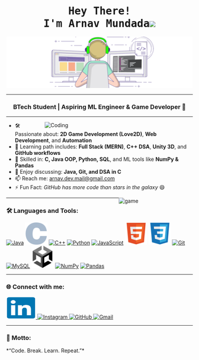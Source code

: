 


<h1 align="center">
  <samp>Hey There!</samp><br/>
  <samp><strong>I'm Arnav Mundada<img src="https://media.giphy.com/media/hvRJCLFzcasrR4ia7z/giphy.gif" width="40px"/></strong></samp>
</h1>


<a href="#" >
  <img src="https://raw.githubusercontent.com/ArnavM21git/ArnavM21git/main/img.gif" alt="Arnav Banner" />
</a>


---




<h3 align="center">BTech Student | Aspiring ML Engineer & Game Developer 🚀</h3>

---


<img align="right" alt="Coding" width="400" src="https://user-images.githubusercontent.com/74038190/212750996-938b257b-266c-45a7-9af7-655341c0f58b.gif" />


<div>

<ul>
  <li>🛠️ Passionate about: <strong>2D Game Development (Love2D)</strong>, <strong>Web Development</strong>, and <strong>Automation</strong></li>
  <li>🌱 Learning path includes: <strong>Full Stack (MERN)</strong>, <strong>C++ DSA</strong>, <strong>Unity 3D</strong>, and <strong>GitHub workflows</strong></li>
  <li>🔧 Skilled in: <strong>C, Java OOP, Python, SQL</strong>, and ML tools like <strong>NumPy & Pandas</strong></li>
  <li>💬 Enjoy discussing: <strong>Java, Git, and DSA in C</strong></li>
  <li>📫 Reach me: <a href="mailto:arnav.dev.mail@gmail.com">arnav.dev.mail@gmail.com</a></li>
  <li>⚡ Fun Fact: <em>GitHub has more code than stars in the galaxy</em> 😄</li>
</ul>

<a href="#">
  <img src="https://user-images.githubusercontent.com/74038190/212284158-e840e285-664b-44d7-b79b-e264b5e54825.gif" alt="game" width="200" align="right">
</a>

</div>




---
<h3 align="left">🛠️ Languages and Tools:</h3>
<p align="left">
  <a href="#"><img src="https://techstack-generator.vercel.app/java-icon.svg" alt="Java" width="60" height="60"/></a>
  <a href="#"><img src="https://raw.githubusercontent.com/devicons/devicon/master/icons/c/c-original.svg" alt="C" width="60" height="60"/></a>
  <a href="#"><img src="https://techstack-generator.vercel.app/cpp-icon.svg" alt="C++" width="60" height="60"/></a>
  <a href="#"><img src="https://user-images.githubusercontent.com/74038190/212257472-08e52665-c503-4bd9-aa20-f5a4dae769b5.gif" alt="Python" width="60" height="60"/></a>
  <a href="#"><img src="https://user-images.githubusercontent.com/74038190/212257454-16e3712e-945a-4ca2-b238-408ad0bf87e6.gif" alt="JavaScript" width="60" height="60"/></a>
  <a href="#"><img src="https://raw.githubusercontent.com/devicons/devicon/master/icons/html5/html5-original.svg" alt="HTML5" width="60" height="60"/></a>
  <a href="#"><img src="https://raw.githubusercontent.com/devicons/devicon/master/icons/css3/css3-original.svg" alt="CSS3" width="60" height="60"/></a>
  <a href="#"><img src="https://user-images.githubusercontent.com/74038190/212281775-b468df30-4edc-4bf8-a4ee-f52e1aaddc86.gif" alt="Git" width="60" height="60"/></a>
  <a href="#"><img src="https://techstack-generator.vercel.app/mysql-icon.svg" alt="MySQL" width="60" height="60"/></a>
  <a href="#"><img src="https://raw.githubusercontent.com/devicons/devicon/master/icons/unity/unity-original.svg" alt="Unity" width="60" height="60"/></a>
  <a href="#"><img src="https://numpy.org/images/logo.svg" alt="NumPy" width="60" height="60"/></a>
  <a href="#"><img src="https://pandas.pydata.org/static/img/pandas_mark.svg" alt="Pandas" width="60" height="60"/></a>
</p>



---
<h3 align="left">🌐 Connect with me:</h3>
<p align="left">
  <a href="https://www.linkedin.com/in/arnav-mundada-5698b1328" target="blank">
    <img src="https://raw.githubusercontent.com/devicons/devicon/master/icons/linkedin/linkedin-original.svg" alt="LinkedIn" width="80" height="60"/>
  </a>
  <a href="https://instagram.com/arnav_m21" target="blank">
    <img src="https://raw.githubusercontent.com/rahuldkjain/github-profile-readme-generator/master/src/images/icons/Social/instagram.svg" alt="Instagram" width="60" height="60"/>
  </a>
  <a href="https://github.com/ArnavM21git" target="blank">
    <img src="https://raw.githubusercontent.com/rahuldkjain/github-profile-readme-generator/master/src/images/icons/Social/github.svg" alt="GitHub" width="60" height="60"/>
  </a>
  <a href="mailto:arnav.dev.mail@gmail.com">
    <img src="https://upload.wikimedia.org/wikipedia/commons/4/4e/Gmail_Icon.png" alt="Gmail" width="60" height="60"/>
  </a>
</p>


---



<h3 align="left">🎯 Motto:</h3>
*“Code. Break. Learn. Repeat.”*
